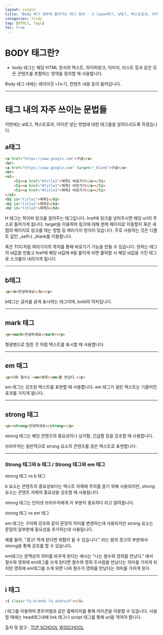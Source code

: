 ```yaml
---
layout: single
title: "Body 태그 내부에 들어가는 태그 정리 - 3 (span태그, a태그, 텍스트효과, 아이콘 넣기)"
categories: Study
tag: [HTML5, Tags]
toc: true
---
```



# BODY 태그란?
- body 태그는 해당 HTML 문서의 텍스트, 하이퍼링크, 이미지, 리스트 등과 같은 모든 콘텐츠를 포함하는 영역을 정의할 때 사용합니다.


Body 태그 내에는 레이아웃 나누기, 컨텐츠 내용 등이 들어갑니다.

---

# <Body> 태그 내의 자주 쓰이는 문법들

이번에는 a태그, 텍스트효과, 아이콘 넣는 방법에 대한 태그들을 알려드리도록 하겠습니다.

## a태그

```html
<a href="https://www.google.com">구글</a>
<br>
<a href="https://www.google.com" target="_blank">구글</a>
<br>
<ul>
    <li><a href="#title1">제목1 바로가기</a></li>
    <li><a href="#title2">제목2 바로가기</a></li>
    <li><a href="#title3">제목3 바로가기</a></li>
</ul>
<h2 id="title1">제목1</h2>
<h2 id="title2">제목2</h2>
<h2 id="title3">제목3</h2>
```

H 태그는 하이퍼 링크를 걸어주는 태그입니다.
href에 링크를 넣어주시면 해당 url의 주소로 들어가게 됩니다.
target을 이용하여 링크에 대해 현제 페이지로 이동할지 혹은 새 탭의 페이지로 링크를 여는 방법 등 여러가지 방식이 있습니다. 주로 사용하는 것은 디폴트 값인 _self나 _blank를 이용합니다.

혹은 TOC처럼 여러가지의 목차를 통해 바로가기 기능을 만들 수 있습니다.
원하는 태그의 id값을 만들고 href에 해당 id값에 #을 붙이게 되면 클릭할 시 해당 id값을 가진 태그로 스크롤이 내려가게 됩니다.

---

## b태그
```html
<p><b>안녕하세요</b></p>
```

b태그는 글자를 굵게 표시하는 태그이며, bold의 약자입니다.

---

## mark 태그
```html
<p><mark>안녕하세요</mark></p>
```

형광펜으로 칠한 것 처럼 텍스트를 표시할 때 사용합니다.


---

## em 태그
```html
<p>나와 철수는 <em>영희</em>를 만났다.</p>
```

em 태그는 강조된 텍스트를 표현할 때 사용합니다.
em 태그가 걸린 텍스트는 기울어진 효과를 가지게 됩니다.

---

## strong 태그
```html
<p><strong>안녕하세요</strong></p>
```

strong 태그는 해당 콘텐츠의 중요성이나 심각함, 긴급함 등을 강조할 때 사용합니다.

브라우저는 일반적으로 strong 요소의 콘텐츠를 굵은 텍스트로 표현합니다.

---

### Strong 태그와 b 태그 / Strong 태그와 em 태그

strong 태그 vs b 태그

b 요소는 콘텐츠의 중요성보다는 텍스트 자체에 주의를 끌기 위해 사용되지만, strong 요소는 콘텐츠 자체의 중요성을 강조할 때 사용됩니다. 

strong 태그는 인터넷 브라우저에게 이 부분이 중요하다 라고 알려줍니다.


strong 태그 vs em 태그

em 태그는 구어체 강조와 같이 문장의 의미를 변경하는데 사용되지만 strong 요소는 문장의 일부분에 중요성을 추가하는데 사용됩니다.

예를 들어, "경고! 먹게 된다면 위험이 될 수 있습니다." 라는 말의 경고의 부분에서 strong을 통해 강조를 할 수 있습니다.

em태그는 문맥상의 의미를 바꾸게 된다는 예시는 "나는 철수와 영희를 만났다." 에서 철수와 영희에 em태그를 쓰게 된다면 철수와 영희 두사람을 만났다는 의미를 가지게 되지만 영희에 em태그를 쓰게 되면 나와 철수가 영희를 만났다는 의미를 가지게 된다. 

---

## i 태그
```html
<i class="fa-brands fa-android"></i>
```

i 태그를 이용하여 폰트어썸과 같은 홈페이지를 통해 아이콘을 이용할 수 있습니다. 사용할 때에는 head태그내에 link 태그나 script 태그를 통해 url을 적어야 합니다.




출처 및 참고 :  [TCP SCHOOL](http://www.tcpschool.com/)  [W3SCHOOL](https://www.w3schools.com/)